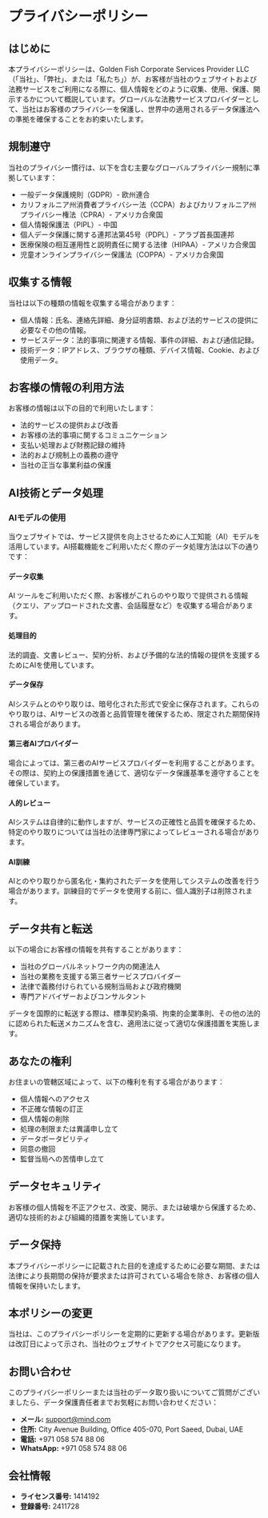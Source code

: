 # プライバシーポリシー

## はじめに

本プライバシーポリシーは、Golden Fish Corporate Services Provider LLC（「当社」、「弊社」、または「私たち」）が、お客様が当社のウェブサイトおよび法務サービスをご利用になる際に、個人情報をどのように収集、使用、保護、開示するかについて概説しています。グローバルな法務サービスプロバイダーとして、当社はお客様のプライバシーを保護し、世界中の適用されるデータ保護法への準拠を確保することをお約束いたします。

## 規制遵守

当社のプライバシー慣行は、以下を含む主要なグローバルプライバシー規制に準拠しています：

- 一般データ保護規則（GDPR）- 欧州連合
- カリフォルニア州消費者プライバシー法（CCPA）およびカリフォルニア州プライバシー権法（CPRA）- アメリカ合衆国
- 個人情報保護法（PIPL）- 中国
- 個人データ保護に関する連邦法第45号（PDPL）- アラブ首長国連邦
- 医療保険の相互運用性と説明責任に関する法律（HIPAA）- アメリカ合衆国
- 児童オンラインプライバシー保護法（COPPA）- アメリカ合衆国

## 収集する情報

当社は以下の種類の情報を収集する場合があります：

- 個人情報：氏名、連絡先詳細、身分証明書類、および法的サービスの提供に必要なその他の情報。
- サービスデータ：法的事項に関連する情報、事件の詳細、および通信記録。
- 技術データ：IPアドレス、ブラウザの種類、デバイス情報、Cookie、および使用データ。

## お客様の情報の利用方法

お客様の情報は以下の目的で利用いたします：

- 法的サービスの提供および改善
- お客様の法的事項に関するコミュニケーション
- 支払い処理および財務記録の維持
- 法的および規制上の義務の遵守
- 当社の正当な事業利益の保護

## AI技術とデータ処理

### AIモデルの使用

当ウェブサイトでは、サービス提供を向上させるために人工知能（AI）モデルを活用しています。AI搭載機能をご利用いただく際のデータ処理方法は以下の通りです：

#### データ収集

AI ツールをご利用いただく際、お客様がこれらのやり取りで提供される情報（クエリ、アップロードされた文書、会話履歴など）を収集する場合があります。

#### 処理目的

法的調査、文書レビュー、契約分析、および予備的な法的情報の提供を支援するためにAIを使用しています。

#### データ保存

AIシステムとのやり取りは、暗号化された形式で安全に保存されます。これらのやり取りは、AIサービスの改善と品質管理を確保するため、限定された期間保持される場合があります。

#### 第三者AIプロバイダー

場合によっては、第三者のAIサービスプロバイダーを利用することがあります。その際は、契約上の保護措置を通じて、適切なデータ保護基準を遵守することを確保しています。

#### 人的レビュー

AIシステムは自律的に動作しますが、サービスの正確性と品質を確保するため、特定のやり取りについては当社の法律専門家によってレビューされる場合があります。

#### AI訓練

AIとのやり取りから匿名化・集約されたデータを使用してシステムの改善を行う場合があります。訓練目的でデータを使用する前に、個人識別子は削除されます。

## データ共有と転送

以下の場合にお客様の情報を共有することがあります：

- 当社のグローバルネットワーク内の関連法人
- 当社の業務を支援する第三者サービスプロバイダー
- 法律で義務付けられている規制当局および政府機関
- 専門アドバイザーおよびコンサルタント

データを国際的に転送する際は、標準契約条項、拘束的企業準則、その他の法的に認められた転送メカニズムを含む、適用法に従って適切な保護措置を実施します。

## あなたの権利

お住まいの管轄区域によって、以下の権利を有する場合があります：

- 個人情報へのアクセス
- 不正確な情報の訂正
- 個人情報の削除
- 処理の制限または異議申し立て
- データポータビリティ
- 同意の撤回
- 監督当局への苦情申し立て

## データセキュリティ

お客様の個人情報を不正アクセス、改変、開示、または破壊から保護するため、適切な技術的および組織的措置を実施しています。

## データ保持

本プライバシーポリシーに記載された目的を達成するために必要な期間、または法律により長期間の保持が要求または許可されている場合を除き、お客様の個人情報を保持いたします。

## 本ポリシーの変更

当社は、このプライバシーポリシーを定期的に更新する場合があります。更新版は改訂日によって示され、当社のウェブサイトでアクセス可能になります。

## お問い合わせ

このプライバシーポリシーまたは当社のデータ取り扱いについてご質問がございましたら、データ保護責任者までお気軽にお問い合わせください：

- **メール:** support@mind.com
- **住所:** City Avenue Building, Office 405-070, Port Saeed, Dubai, UAE
- **電話:** +971 058 574 88 06
- **WhatsApp:** +971 058 574 88 06

## 会社情報

- **ライセンス番号:** 1414192
- **登録番号:** 2411728